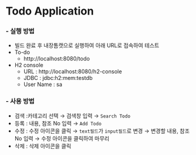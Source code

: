 # Todo Application

### - 실행 방법
- 빌드 완료 후 내장톰캣으로 실행하여 아래 URL로 접속하여 테스트
- To-do
  - http://localhost:8080/todo
- H2 console
  - URL : http://localhost:8080/h2-console
  - JDBC : jdbc:h2:mem:testdb
  - User Name : sa

### - 사용 방법
- 검색 :카테고리 선택 → 검색창 입력 → `Search Todo`
- 등록 : 내용, 참조 No 입력 → `Add Todo`
- 수정 : 수정 아이콘을 클릭 → `text필드`가 `input필드`로 변경 → 변경할 내용, 참조 No 입력 → 수정 아이콘을 클릭하여 마무리
- 삭제 : 삭제 아이콘을 클릭
